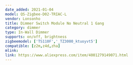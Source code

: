 ```yaml
---
date_added: 2021-01-04
model: QS-Zigbee-D02-TRIAC-L
vendor: Lonsonho
title: Dimmer Switch Module No Neutral 1 Gang 
category: dimmer
type: In-Wall Dimmer
supports: on/off, brightness
zigbeemodel: ['TS110F','_TZ3000_ktuoyvt5']
compatible: [z2m,z4d,zha]
mlink: 
link: https://www.aliexpress.com/item/4001279149071.html
---
```


